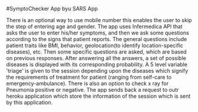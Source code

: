 #SymptoChecker App byu SARS App

There is an optional way to use mobile number this enables the user to skip the step of entering age and gender.
The app uses Infermedica API that asks the user to enter his/her symptoms, and then we ask some questions according to the signs that patient reports.
The general questions include patient traits like BMI, behavior, geolocation(to identify location-specific diseases), etc. Then some specific questions are asked, which are based on previous responses.
After answering all the answers, a set of possible diseases is displayed with its corresponding probability. A 5 level variable 'triage' is given to the session depending upon the diseases which signify the requirements of treatment for patient (ranging from self-care to emergency-ambulance).
There is also an option to check x ray for Pneumonia positive or negative.
The app sends back a request to outr heroku application which store the information of the session which is sent by this application.

